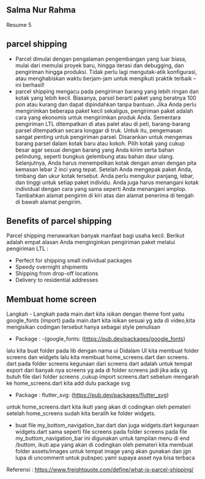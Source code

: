 ## Salma Nur Rahma 
Resume 5

## parcel shipping ##
- Parcel dimulai dengan pengalaman pengembangan yang luar biasa, mulai dari memulai proyek baru, hingga iterasi dan debugging, dan pengiriman hingga produksi. Tidak perlu lagi mengutak-atik konfigurasi, atau menghabiskan waktu berjam-jam untuk mengikuti praktik terbaik – ini berhasil!
- parcel shipping mengacu pada pengiriman barang yang lebih ringan dan kotak yang lebih kecil. Biasanya, parsel berarti paket yang beratnya 100 pon atau kurang dan dapat dipindahkan tanpa bantuan. Jika Anda perlu mengirimkan beberapa paket kecil sekaligus, pengiriman paket adalah cara yang ekonomis untuk mengirimkan produk Anda.
Sementara pengiriman LTL ditempatkan di atas palet atau di peti, barang-barang parsel ditempatkan secara longgar di truk. Untuk itu, pengemasan sangat penting untuk pengiriman parsel. Disarankan untuk mengemas barang parsel dalam kotak baru atau kokoh. Pilih kotak yang cukup besar agar sesuai dengan barang yang Anda kirim serta bahan pelindung, seperti bungkus gelembung atau bahan daur ulang. Selanjutnya, Anda harus menempelkan kotak dengan aman dengan pita kemasan lebar 2 inci yang tepat.
Setelah Anda mengepak paket Anda, timbang dan ukur kotak tersebut. Anda perlu mengukur panjang, lebar, dan tinggi untuk setiap paket individu. Anda juga harus menangani kotak individual dengan cara yang sama seperti Anda menangani amplop. Tambahkan alamat pengirim di kiri atas dan alamat penerima di tengah di bawah alamat pengirim.

## Benefits of parcel shipping ##
Parcel shipping menawarkan banyak manfaat bagi usaha kecil. Berikut adalah empat alasan Anda menginginkan pengiriman paket melalui pengiriman LTL :
- Perfect for shipping small individual packages
- Speedy overnight shipments
- Shipping from drop-off locations
- Delivery to residential addresses

## Membuat home screen ##

Langkah - Langkah
pada main.dart kita isikan dengan theme font yaitu google_fonts (import)
pada main.dart kita isikan sesuai yg ada di video,kita mengisikan codingan tersebut hanya sebagai style penulisan

- Package : -(google_fonts: (https://pub.dev/packages/google_fonts)

lalu kita buat folder pada lib dengan nama ui Didalam UI kita membuat folder screens dan widgets
lalu kita membuat home_screens.dart dan screens. dart pada folder screens kegunaan dari screens dart adalah untuk tempat export dari banyak nya screens yg ada di folder screens jadi jika ada yg butuh file dari folder screens ,cukup import screens.dart sebelum mengarah ke home_screens.dart kita add dulu package svg

- Package : flutter_svg: (https://pub.dev/packages/flutter_svg)

untuk home_screens.dart kita ikuti yang akan di codingkan oleh pemateri setelah home_screens sudah kita beralih ke folder widgets.
- buat file my_bottom_navigation_bar.dart dan juga widgets.dart kegunaan widgets.dart sama seperti file screens pada folder screens pada file my_buttom_navigation_bar ini digunakan untuk tampilan menu di end /buttom, ikuti apa yang akan di codingkan oleh pemateri kita membuat folder assets/images untuk tempat image yang akan gunakan dan jgn lupa di uncomment untuk pubspec.yaml supaya asset nya bisa terbaca

Referensi : https://www.freightquote.com/define/what-is-parcel-shipping/
